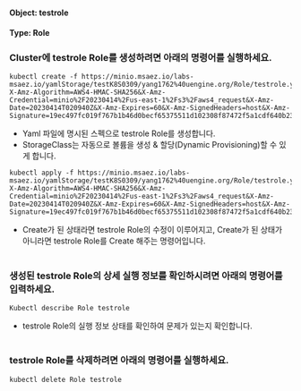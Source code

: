 
#### Object: testrole
#### Type: Role

### Cluster에 testrole Role를 생성하려면 아래의 명령어를 실행하세요.

```
kubectl create -f https://minio.msaez.io/labs-msaez.io/yamlStorage/testK8S0309/yang1762%40uengine.org/Role/testrole.yaml?X-Amz-Algorithm=AWS4-HMAC-SHA256&X-Amz-Credential=minio%2F20230414%2Fus-east-1%2Fs3%2Faws4_request&X-Amz-Date=20230414T020940Z&X-Amz-Expires=60&X-Amz-SignedHeaders=host&X-Amz-Signature=19ec497fc019f767b1b46d0becf65375511d102308f87472f5a1cdf640b235b1
```
- Yaml 파일에 명시된 스펙으로 testrole Role를 생성합니다.
- StorageClass는 자동으로 볼륨을 생성 & 할당(Dynamic Provisioning)할 수 있게 합니다.

```
kubectl apply -f https://minio.msaez.io/labs-msaez.io/yamlStorage/testK8S0309/yang1762%40uengine.org/Role/testrole.yaml?X-Amz-Algorithm=AWS4-HMAC-SHA256&X-Amz-Credential=minio%2F20230414%2Fus-east-1%2Fs3%2Faws4_request&X-Amz-Date=20230414T020940Z&X-Amz-Expires=60&X-Amz-SignedHeaders=host&X-Amz-Signature=19ec497fc019f767b1b46d0becf65375511d102308f87472f5a1cdf640b235b1
```
- Create가 된 상태라면 testrole Role의 수정이 이루어지고, Create가 된 상태가 아니라면 testrole Role를 Create 해주는 명령어입니다.  
#

### 생성된 testrole Role의 상세 실행 정보를 확인하시려면 아래의 명령어를 입력하세요.

```
Kubectl describe Role testrole
```
- testrole Role의 실행 정보 상태를 확인하여 문제가 있는지 확인합니다.  
#

### testrole Role를 삭제하려면 아래의 명령어를 실행하세요.

```
kubectl delete Role testrole
```
#
